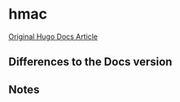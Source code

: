 # hmac

[Original Hugo Docs Article](https://gohugo.io/functions/hmac)

## Differences to the Docs version

## Notes